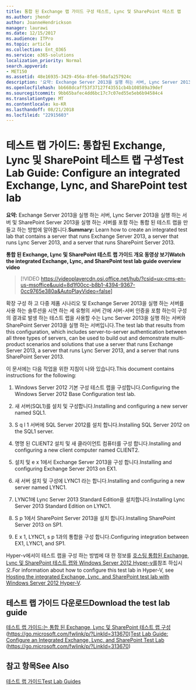 ```yaml
---
title: 통합 된 Exchange 랩 가이드 구성 테스트, Lync 및 SharePoint 테스트 랩
ms.author: jhendr
author: JoanneHendrickson
manager: laurawi
ms.date: 12/15/2017
ms.audience: ITPro
ms.topic: article
ms.collection: Ent_O365
ms.service: o365-solutions
localization_priority: Normal
search.appverid:
- MET150
ms.assetid: 48e16935-3429-456a-8fe6-50afa257924c
description: '요약: Exchange Server 2013을 실행 하는 서버, Lync Server 2013을 실행 하는 서버 및 SharePoint Server 2013을 실행 하는 서버를 포함 하는 통합 된 테스트 랩을 만들고 하는 방법에 알아봅니다.'
ms.openlocfilehash: bb668dcaff53f37127f43551cb4b108589a39def
ms.sourcegitcommit: 9bb65bafec4dd6bc17c7c07ed55e5eb6b94584c4
ms.translationtype: MT
ms.contentlocale: ko-KR
ms.lasthandoff: 08/21/2018
ms.locfileid: "22915603"
---
```

# <a name="test-lab-guide-configure-an-integrated-exchange-lync-and-sharepoint-test-lab"></a><span data-ttu-id="f1a6e-103">테스트 랩 가이드: 통합된 Exchange, Lync 및 SharePoint 테스트 랩 구성</span><span class="sxs-lookup"><span data-stu-id="f1a6e-103">Test Lab Guide: Configure an integrated Exchange, Lync, and SharePoint test lab</span></span>

 <span data-ttu-id="f1a6e-104">**요약:** Exchange Server 2013을 실행 하는 서버, Lync Server 2013을 실행 하는 서버 및 SharePoint Server 2013을 실행 하는 서버를 포함 하는 통합 된 테스트 랩을 만들고 하는 방법에 알아봅니다.</span><span class="sxs-lookup"><span data-stu-id="f1a6e-104">**Summary:** Learn how to create an integrated test lab that contains a server that runs Exchange Server 2013, a server that runs Lync Server 2013, and a server that runs SharePoint Server 2013.</span></span>
 
<span data-ttu-id="f1a6e-105">**통합 된 Exchange, Lync 및 SharePoint 테스트 랩 가이드 개요 동영상 보기**</span><span class="sxs-lookup"><span data-stu-id="f1a6e-105">**Watch the integrated Exchange, Lync, and SharePoint test lab guide overview video**</span></span>

> [!VIDEO https://videoplayercdn.osi.office.net/hub/?csid=ux-cms-en-us-msoffice&uuid=8d1f00cc-b8b1-4394-9367-0cc9765e380a&AutoPlayVideo=false]
 
<span data-ttu-id="f1a6e-106">확장 구성 하 고 다중 제품 시나리오 및 Exchange Server 2013을 실행 하는 서버를 사용 하는 솔루션을 시연 하는 세 유형의 서버 간에 서버-서버 인증을 포함 하는이 구성의 결과로 발생 하는 테스트 랩을 사용할 수는 Lync Server 2013을 실행 하는 서버와 SharePoint Server 2013을 실행 하는 서버입니다.</span><span class="sxs-lookup"><span data-stu-id="f1a6e-106">The test lab that results from this configuration, which includes server-to-server authentication between all three types of servers, can be used to build out and demonstrate multi-product scenarios and solutions that use a server that runs Exchange Server 2013, a server that runs Lync Server 2013, and a server that runs SharePoint Server 2013.</span></span>
  
<span data-ttu-id="f1a6e-107">이 문서에는 다음 작업을 위한 지침이 나와 있습니다.</span><span class="sxs-lookup"><span data-stu-id="f1a6e-107">This document contains instructions for the following:</span></span>
  
1. <span data-ttu-id="f1a6e-108">Windows Server 2012 기본 구성 테스트 랩을 구성합니다.</span><span class="sxs-lookup"><span data-stu-id="f1a6e-108">Configuring the Windows Server 2012 Base Configuration test lab.</span></span>
    
2. <span data-ttu-id="f1a6e-109">새 서버(SQL1)를 설치 및 구성합니다.</span><span class="sxs-lookup"><span data-stu-id="f1a6e-109">Installing and configuring a new server named SQL1.</span></span>
    
3. <span data-ttu-id="f1a6e-110">S q l 1 서버에 SQL Server 2012를 설치 합니다.</span><span class="sxs-lookup"><span data-stu-id="f1a6e-110">Installing SQL Server 2012 on the SQL1 server.</span></span>
    
4. <span data-ttu-id="f1a6e-111">명명 된 CLIENT2 설치 및 새 클라이언트 컴퓨터를 구성 합니다.</span><span class="sxs-lookup"><span data-stu-id="f1a6e-111">Installing and configuring a new client computer named CLIENT2.</span></span>
    
5. <span data-ttu-id="f1a6e-112">설치 및 e x 1에서 Exchange Server 2013을 구성 합니다.</span><span class="sxs-lookup"><span data-stu-id="f1a6e-112">Installing and configuring Exchange Server 2013 on EX1.</span></span>
    
6. <span data-ttu-id="f1a6e-113">새 서버 설치 및 구성에 LYNC1 라는 합니다.</span><span class="sxs-lookup"><span data-stu-id="f1a6e-113">Installing and configuring a new server named LYNC1.</span></span>
    
7. <span data-ttu-id="f1a6e-114">LYNC1에 Lync Server 2013 Standard Edition을 설치합니다.</span><span class="sxs-lookup"><span data-stu-id="f1a6e-114">Installing Lync Server 2013 Standard Edition on LYNC1.</span></span>
    
8. <span data-ttu-id="f1a6e-115">S p 1에서 SharePoint Server 2013을 설치 합니다.</span><span class="sxs-lookup"><span data-stu-id="f1a6e-115">Installing SharePoint Server 2013 on SP1.</span></span>
    
9. <span data-ttu-id="f1a6e-116">E x 1, LYNC1, s p 1과의 통합을 구성 합니다.</span><span class="sxs-lookup"><span data-stu-id="f1a6e-116">Configuring integration between EX1, LYNC1, and SP1.</span></span>
    
<span data-ttu-id="f1a6e-117">Hyper-v에서이 테스트 랩을 구성 하는 방법에 대 한 정보를 [호스팅 통합된 Exchange, Lync 및 SharePoint 테스트 랩와 Windows Server 2012 Hyper-v를](https://social.technet.microsoft.com/wiki/contents/articles/18483.hosting-the-integrated-exchange-lync-and-sharepoint-test-lab-with-windows-server-2012-hyper-v.aspx)참조 하십시오.</span><span class="sxs-lookup"><span data-stu-id="f1a6e-117">For information about how to configure this test lab in Hyper-V, see [Hosting the integrated Exchange, Lync, and SharePoint test lab with Windows Server 2012 Hyper-V](https://social.technet.microsoft.com/wiki/contents/articles/18483.hosting-the-integrated-exchange-lync-and-sharepoint-test-lab-with-windows-server-2012-hyper-v.aspx).</span></span>
  
## <a name="download-the-test-lab-guide"></a><span data-ttu-id="f1a6e-118">테스트 랩 가이드 다운로드</span><span class="sxs-lookup"><span data-stu-id="f1a6e-118">Download the test lab guide</span></span>

<span data-ttu-id="f1a6e-119">[테스트 랩 가이드:는 통합 된 Exchange, Lync 및 SharePoint 테스트 랩 구성](https://go.microsoft.com/fwlink/p/?LinkId=313670) (https://go.microsoft.com/fwlink/p/?LinkId=313670)</span><span class="sxs-lookup"><span data-stu-id="f1a6e-119">[Test Lab Guide: Configure an Integrated Exchange, Lync, and SharePoint Test Lab](https://go.microsoft.com/fwlink/p/?LinkId=313670) (https://go.microsoft.com/fwlink/p/?LinkId=313670)</span></span>
  
## <a name="see-also"></a><span data-ttu-id="f1a6e-120">참고 항목</span><span class="sxs-lookup"><span data-stu-id="f1a6e-120">See Also</span></span>

[<span data-ttu-id="f1a6e-121">테스트 랩 가이드</span><span class="sxs-lookup"><span data-stu-id="f1a6e-121">Test Lab Guides</span></span>](https://go.microsoft.com/fwlink/p/?LinkId=202817)




